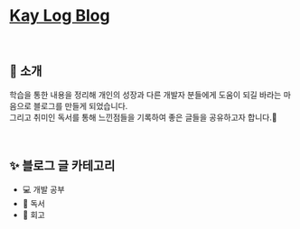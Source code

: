 # [Kay Log Blog](https://free-ko.github.io/)

<br>

## 👋 소개

학습을 통한 내용을 정리해 개인의 성장과 다른 개발자 분들에게 도움이 되길 바라는 마음으로 블로그를 만들게 되었습니다.
<br>
그리고 취미인 독서를 통해 느낀점들을 기록하여 좋은 글들을 공유하고자 합니다.🙌

<br>

## ✨ 블로그 글 카테고리

- 💻 개발 공부
- 📕 독서
- 👏 회고
